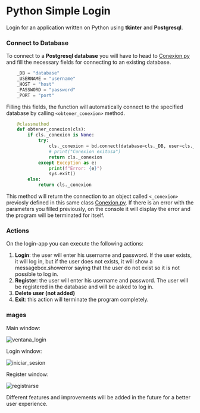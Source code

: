 # Python Simple Login

Login for an application written on Python using **tkinter** and **Postgresql**.

### Connect to Database
To connect to a **Postgresql database** you will have to head to [Conexion.py](http://github.com/Danteps-4/Python-Login/blob/master/Conexion.py "Conexion.py") and fill the necessary fields for connecting to an existing database.

```python
    _DB = "database"
    _USERNAME = "username"
    _HOST = "host"
    _PASSWORD = "password"
    _PORT = "port"
```
Filling this fields, the function will automatically connect to the specified database by calling `<obtener_conexion>` method.

```python
    @classmethod
    def obtener_conexion(cls):
        if cls._conexion is None:
            try:
                cls._conexion = bd.connect(database=cls._DB, user=cls._USERNAME, host=cls._HOST, password=cls._PASSWORD, port=cls._PORT)
                # print("Conexion exitosa")
                return cls._conexion
            except Exception as e:
                print(f"Error: {e}")
                sys.exit()
        else:
            return cls._conexion
```
This method will return the connection to an object called `<_conexion>` previosly defined in this same class [Conexion.py](http://github.com/Danteps-4/Python-Login/blob/master/Conexion.py "Conexion.py"). If there is an error with the parameters you filled previously, on the console it will display the error and the program will be terminated for itself.

### Actions

On the login-app you can execute the following actions:

1. **Login**: the user will enter his username and password. If the user exists, it will log in, but if the user does not exists, it will show a messagebox.showerror saying that the user do not exist so it is not possible to log in.
2. **Register**: the user will enter his username and password. The user will be registered in the database and will be asked to log in.
3. **Delete user (not added)**
4. **Exit**: this action will terminate the program completely.

### mages
Main window:

![ventana_login](https://user-images.githubusercontent.com/77952824/144790426-6d8955db-361f-4c27-8e80-a5611e72ca38.png)

Login window:

![iniciar_sesion](https://user-images.githubusercontent.com/77952824/144790612-0a5f148d-1844-4d29-a1b7-3751ac5d86bb.png)

Register window:

![registrarse](https://user-images.githubusercontent.com/77952824/144790616-d816274b-c598-458b-91f2-09392983c99c.png)



Different features and improvements will be added in the future for a better user experience.